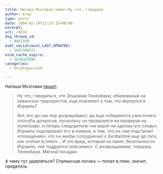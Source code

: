 ```yaml
---
title: Наташа Мозговая пишет:Ну что, говорила
author: Gray
type: posts
date: 2004-02-19T11:25:15+00:00
excerpt:
url: /4634
dsq_thread_id:
  - 4041359
esml_socialcount_LAST_UPDATED:
  - 1497260523
essb_cache_expire:
  - 1616262046
categories:
  - Uncategorized

---
```








Наташа Мозговая <a href="http://www.livejournal.com/users/mozgovaya/183193.html" target="_blank">пишет</a>:

> Ну что, говорила я, что Эльханан Тененбаум, обменянный на ливанских террористов, еще пожалеет о том, что вернулся в Израиль?
> 
> Вот, его до сих пор допрашивают, да еще собираются ужесточить способы допросов, поскольку он провалился на проверке на полиграфе, и теперь следователи &#171;не верят ни одному его слову&#187;. Израиль подозревает его в измене, в том, что он сам подстроил &#171;похищение&#187;, что он якобы сотрудничал с Хизбаллой еще до того, как &#171;попал в плен&#187;&#8230; И что вред, который он нанес безопасности Израиля, &#171;не поддается описанию&#187;. С возвращением, товарищ Тененбаум. Мягкой посадки.

А чему тут удивляться? Сталинская логика &#8212; попал в плен, значит, предатель.